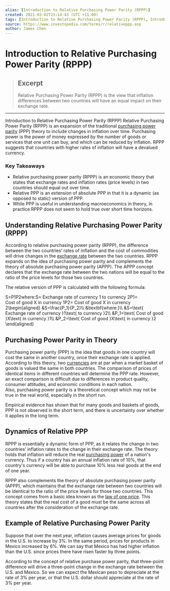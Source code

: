 ```yaml
---
alias: [Introduction to Relative Purchasing Power Parity (RPPP)]
created: 2021-03-02T23:14:43 (UTC +11:00)
tags: [Introduction to Relative Purchasing Power Parity (RPPP), Introduction to Relative Purchasing Power Parity (RPPP)]
source: https://www.investopedia.com/terms/r/relativeppp.asp
author: James Chen
---
```


# Introduction to Relative Purchasing Power Parity (RPPP)

> ## Excerpt
> Relative Purchasing Power Parity (RPPP) is the view that inflation differences between two countries will have an equal impact on their exchange rate.

---

Introduction to Relative Purchasing Power Parity (RPPP)
Relative Purchasing Power Parity (RPPP) is an expansion of the traditional [purchasing power parity](https://www.investopedia.com/updates/purchasing-power-parity-ppp/) (PPP) theory to include changes in inflation over time. Purchasing power is the power of money expressed by the number of goods or services that one unit can buy, and which can be reduced by inflation. RPPP suggests that countries with higher rates of inflation will have a devalued currency.

### Key Takeaways

-   Relative purchasing power parity (RPPP) is an economic theory that states that exchange rates and inflation rates (price levels) in two countries should equal out over time.
-   Relative PPP is an extension of absolute PPP in that it is a dynamic (as opposed to static) version of PPP.
-   While PPP is useful in understanding macroeconomics in theory, in practice RPPP does not seem to hold true over short time horizons.

## Understanding Relative Purchasing Power Parity (RPPP)

According to relative purchasing power parity (RPPP), the difference between the two countries’ rates of inflation and the cost of commodities will drive changes in the [exchange rate](https://www.investopedia.com/terms/e/exchangerate.asp) between the two countries. RPPP expands on the idea of purchasing power parity and complements the theory of absolute purchasing power parity (APPP). The APPP concept declares that the exchange rate between the two nations will be equal to the ratio of the price levels for those two countries. 

The relative version of PPP is calculated with the following formula:

S\=P1P2where:S\= Exchange rate of currency 1 to currency 2P1\= Cost of good X in currency 1P2\= Cost of good X in currency 2\\begin{aligned} &S=\\frac{P\_1}{P\_2}\\\\ &\\textbf{where:}\\\\ &S=\\text{ Exchange rate of currency }1\\text{ to currency }2\\\\ &P\_1=\\text{ Cost of good }X\\text{ in currency }1\\\\ &P\_2=\\text{ Cost of good }X\\text{ in currency }2 \\end{aligned}

## Purchasing Power Parity in Theory

Purchasing power parity (PPP) is the idea that goods in one country will cost the same in another country, once their exchange rate is applied. According to this theory, two [currencies](https://www.investopedia.com/terms/c/currency.asp) are at par when a market basket of goods is valued the same in both countries. The comparison of prices of identical items in different countries will determine the PPP rate. However, an exact comparison is difficult due to differences in product quality, consumer attitudes, and economic conditions in each nation. Also, purchasing power parity is a theoretical concept which may not be true in the real world, especially in the short run.

Empirical evidence has shown that for many goods and baskets of goods, PPP is not observed in the short term, and there is uncertainty over whether it applies in the long term. 

## Dynamics of Relative PPP

RPPP is essentially a dynamic form of PPP, as it relates the change in two countries’ inflation rates to the change in their exchange rate. The theory holds that inflation will reduce the real [purchasing power](https://www.investopedia.com/terms/p/purchasingpower.asp) of a nation's currency. Thus if a country has an annual inflation rate of 10%, that country's currency will be able to purchase 10% less real goods at the end of one year.

RPPP also complements the theory of absolute purchasing power parity (APPP), which maintains that the exchange rate between two countries will be identical to the ratio of the price levels for those two countries. This concept comes from a basic idea known as the [law of one price](https://www.investopedia.com/terms/l/law-one-price.asp). This theory states that the real cost of a good must be the same across all countries after the consideration of the exchange rate.

## Example of Relative Purchasing Power Parity

Suppose that over the next year, inflation causes average prices for goods in the U.S. to increase by 3%. In the same period, prices for products in Mexico increased by 6%. We can say that Mexico has had higher inflation than the U.S. since prices there have risen faster by three points.

According to the concept of relative purchase power parity, that three-point difference will drive a three-point change in the exchange rate between the U.S. and Mexico. So we can expect the Mexican peso to depreciate at the rate of 3% per year, or that the U.S. dollar should appreciate at the rate of 3% per year.
